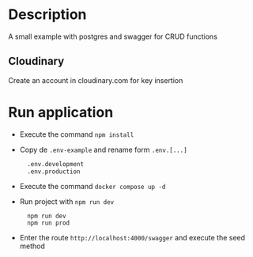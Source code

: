 # Description

A small example with postgres and swagger for CRUD functions

## Cloudinary

Create an account in cloudinary.com for key insertion

# Run application

- Execute the command ```npm install```
- Copy de ```.env-example``` and rename form ```.env.[...]```

  ```bash
    .env.development
    .env.production
  ```

- Execute the command ```docker compose up -d```
- Run project with ```npm run dev```
  
  ```
    npm run dev
    npm run prod
  ```
- Enter the route ```http://localhost:4000/swagger``` and execute the seed method